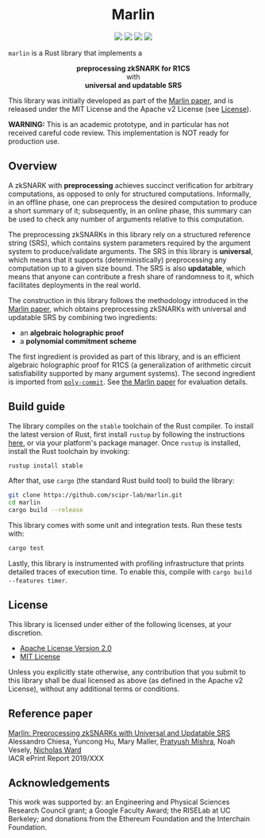 <h1 align="center">Marlin</h1>

<p align="center">
    <a href="https://travis-ci.org/scipr-lab/marlin"><img src="https://travis-ci.org/scipr-lab/marlin.svg?branch=master"></a>
    <a href="https://github.com/scipr-lab/marlin/blob/master/AUTHORS"><img src="https://img.shields.io/badge/authors-SCIPR%20Lab-orange.svg"></a>
    <a href="https://github.com/scipr-lab/marlin/blob/master/LICENSE-APACHE"><img src="https://img.shields.io/badge/license-APACHE-blue.svg"></a>
   <a href="https://github.com/scipr-lab/marlin/blob/master/LICENSE-MIT"><img src="https://img.shields.io/badge/license-MIT-blue.svg"></a>
</p>


`marlin` is a Rust library that implements a
<p align="center">
<b>preprocessing zkSNARK for R1CS</b><br>
with<br>
<b>universal and updatable SRS</b>
</p>

This library was initially developed as part of the [Marlin paper][marlin], and is released under the MIT License and the Apache v2 License (see [License](#license)).

**WARNING:** This is an academic prototype, and in particular has not received careful code review. This implementation is NOT ready for production use.

## Overview

A zkSNARK with **preprocessing** achieves succinct verification for arbitrary computations, as opposed to only for structured computations. Informally, in an offline phase, one can preprocess the desired computation to produce a short summary of it; subsequently, in an online phase, this summary can be used to check any number of arguments relative to this computation.

The preprocessing zkSNARKs in this library rely on a structured reference string (SRS), which contains system parameters required by the argument system to produce/validate arguments. The SRS in this library is **universal**, which means that it supports (deterministically) preprocessing any computation up to a given size bound. The SRS is also **updatable**, which means that anyone can contribute a fresh share of randomness to it, which facilitates deployments in the real world.

The construction in this library follows the methodology introduced in the [Marlin paper][marlin], which obtains preprocessing zkSNARKs with universal and updatable SRS by combining two ingredients:

* an **algebraic holographic proof**
* a **polynomial commitment scheme**

The first ingredient is provided as part of this library, and is an efficient algebraic holographic proof for R1CS (a generalization of arithmetic circuit satisfiability supported by many argument systems). The second ingredient is imported from [`poly-commit`](https://github.com/scipr-lab/poly-commit). See [the Marlin paper][marlin] for evaluation details.

## Build guide

The library compiles on the `stable` toolchain of the Rust compiler. To install the latest version of Rust, first install `rustup` by following the instructions [here](https://rustup.rs/), or via your platform's package manager. Once `rustup` is installed, install the Rust toolchain by invoking:
```bash
rustup install stable
```

After that, use `cargo` (the standard Rust build tool) to build the library:
```bash
git clone https://github.com/scipr-lab/marlin.git
cd marlin
cargo build --release
```

This library comes with some unit and integration tests. Run these tests with:
```bash
cargo test
```

Lastly, this library is instrumented with profiling infrastructure that prints detailed traces of execution time. To enable this, compile with `cargo build --features timer`.

## License

This library is licensed under either of the following licenses, at your discretion.

 * [Apache License Version 2.0](LICENSE-APACHE)
 * [MIT License](LICENSE-MIT)

Unless you explicitly state otherwise, any contribution that you submit to this library shall be dual licensed as above (as defined in the Apache v2 License), without any additional terms or conditions.

[marlin]: https://ia.cr/2019/xxx

## Reference paper

[Marlin: Preprocessing zkSNARKs with Universal and Updatable SRS][marlin]     
Alessandro Chiesa, Yuncong Hu, Mary Maller, [Pratyush Mishra](https://www.github.com/pratyush), Noah Vesely, [Nicholas Ward](https://www.github.com/npwardberkeley)     
IACR ePrint Report 2019/XXX

## Acknowledgements

This work was supported by: an Engineering and Physical Sciences Research Council grant; a Google Faculty Award; the RISELab at UC Berkeley; and donations from the Ethereum Foundation and the Interchain Foundation.
